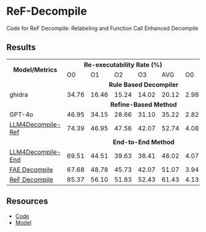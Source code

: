 # ReF-Decompile
Code for ReF Decompile: Relabeling and Function Call Enhanced Decompile

## Results

<table class="table">
    <tr class="header">
        <th rowspan="2">Model/Metrics</th>
        <th colspan="5">Re-executability Rate (%)</th>
        <th colspan="5">Readability (#)</th>
    </tr>
    <tr class="header">
        <td>O0</td><td>O1</td><td>O2</td><td>O3</td><td>AVG</td>
        <td>O0</td><td>O1</td><td>O2</td><td>O3</td><td>AVG</td>
    </tr>
    <tr style="text-align: center;"><td colspan="11"><strong>Rule Based Decompiler</strong></td></tr>
    <tr>
        <td>ghidra</td>
        <td>34.76</td><td>16.46</td><td>15.24</td><td>14.02</td><td>20.12</td>
        <td>2.98</td><td>2.41</td><td>2.52</td><td>2.38</td><td>2.57</td>
    </tr>
    <tr style="text-align: center;"><td colspan="11"><strong>Refine-Based Method</strong></td></tr>
    <tr>
        <td>GPT-4o</td>
        <td>46.95</td><td>34.15</td><td>28.66</td><td>31.10</td><td>35.22</td>
        <td>2.82</td><td>2.35</td><td>2.29</td><td>2.31</td><td>2.44</td>
    </tr>
    <tr>
        <td><a href="https://huggingface.co/LLM4Binary/llm4decompile-6.7b-v2">LLM4Decompile-Ref</a></td>
        <td>74.39</td><td>46.95</td><td>47.56</td><td>42.07</td><td>52.74</td>
        <td>4.08</td><td>3.38</td><td>3.34</td><td>3.19</td><td>3.50</td>
    </tr>
    <tr style="text-align: center;"><td colspan="11"><strong>End-to-End Method</strong></td></tr>
    <tr>
        <td><a href="https://huggingface.co/LLM4Binary/llm4decompile-6.7b-v1.5">LLM4Decompile-End</a></td>
        <td>69.51</td><td>44.51</td><td>39.63</td><td>38.41</td><td>48.02</td>
        <td>4.07</td><td>3.46</td><td>3.40</td><td>3.23</td><td>3.54</td>
    </tr>
    <tr>
        <td><a href="https://huggingface.co/ylfeng/sccdec-lora">FAE Decompile</a></td>
        <td>67.68</td><td>48.78</td><td>45.73</td><td>42.07</td><td>51.07</td>
        <td>3.94</td><td>3.46</td><td>3.40</td><td>3.25</td><td>3.51</td>
    </tr>
    <tr>
        <td><a href="https://huggingface.co/ylfeng/ReF-Decompile-lora">ReF Decompile</a></td>
        <td>85.37</td><td>56.10</td><td>51.83</td><td>52.43</td><td>61.43</td>
        <td>4.13</td><td>3.60</td><td>3.54</td><td>3.49</td><td>3.69</td>
    </tr>
</table>


## Resources

+ [Code](https://github.com/AlongWY/ReF-Dec)
+ [Model](https://huggingface.co/ylfeng/ReF-Decompile-lora)
